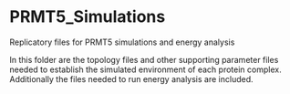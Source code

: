 # PRMT5_Simulations

Replicatory files for PRMT5 simulations and energy analysis

In this folder are the topology files and other supporting parameter files needed to establish the simulated environment of each protein complex. Additionally the files needed to run energy analysis are included.
